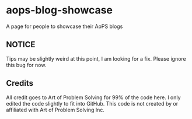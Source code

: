 # aops-blog-showcase
A page for people to showcase their AoPS blogs

## NOTICE
Tips may be slightly weird at this point, I am looking for a fix. Please ignore this bug for now.

## Credits
All credit goes to Art of Problem Solving for 99% of the code here. I only edited the code slightly to fit into GitHub.
This code is not created by or affiliated with Art of Problem Solving Inc.
